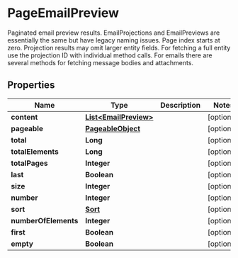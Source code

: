 

# PageEmailPreview

Paginated email preview results. EmailProjections and EmailPreviews are essentially the same but have legacy naming issues. Page index starts at zero. Projection results may omit larger entity fields. For fetching a full entity use the projection ID with individual method calls. For emails there are several methods for fetching message bodies and attachments.
## Properties

Name | Type | Description | Notes
------------ | ------------- | ------------- | -------------
**content** | [**List&lt;EmailPreview&gt;**](EmailPreview) |  |  [optional]
**pageable** | [**PageableObject**](PageableObject) |  |  [optional]
**total** | **Long** |  |  [optional]
**totalElements** | **Long** |  |  [optional]
**totalPages** | **Integer** |  |  [optional]
**last** | **Boolean** |  |  [optional]
**size** | **Integer** |  |  [optional]
**number** | **Integer** |  |  [optional]
**sort** | [**Sort**](Sort) |  |  [optional]
**numberOfElements** | **Integer** |  |  [optional]
**first** | **Boolean** |  |  [optional]
**empty** | **Boolean** |  |  [optional]



